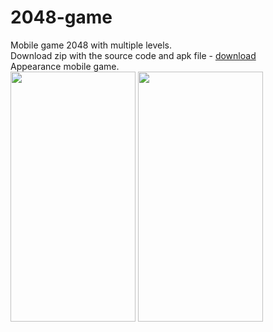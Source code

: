 # 2048-game
Mobile game 2048 with multiple levels.<br>
Download zip with the source code and apk file - [download](https://github.com/DenisKorpach/2048-game/releases/download/release/2048.zip)<br>
Appearance mobile game.<br>
<image src = "https://github.com/DenisKorpach/2048-game/assets/102619109/dc8e6e62-a40e-41db-ba53-7c5c89a92fd1" width = 200, height = 400>
<image src = "https://github.com/DenisKorpach/2048-game/assets/102619109/9afbc2f7-1a59-4893-8f69-7b7fa5299df5" width = 200, height = 400>
